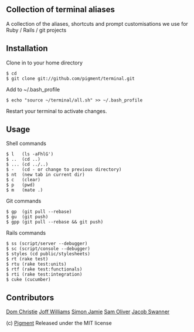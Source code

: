 Collection of terminal aliases
------------------------------

A collection of the aliases, shortcuts and prompt customisations we use for Ruby / Rails / git projects

Installation
------------

Clone in to your home directory
    
    $ cd
    $ git clone git://github.com/pigment/terminal.git

Add to ~/.bash_profile

    $ echo "source ~/terminal/all.sh" >> ~/.bash_profile

Restart your terminal to activate changes.

Usage
-----

Shell commands

    $ l   (ls -aFhlG')
    $ ..  (cd ..)
    $ ... (cd ../..)
    $ -   (cd - or change to previous directory)
    $ nt  (new tab in current dir)
    $ c   (clear)
    $ p   (pwd)
    $ m   (mate .)
    
Git commands

    $ gp  (git pull --rebase)
    $ gu  (git push)
    $ gpp (git pull --rebase && git push)
    
Rails commands

    $ ss (script/server --debugger)
    $ sc (script/console --debugger)
    $ styles (cd public/stylesheets)
    $ rt (rake test)
    $ rtu (rake test:units)
    $ rtf (rake test:functionals)
    $ rti (rake test:integration)
    $ cuke (cucumber)

Contributors
------------

[Dom Christie](http://github.com/bonanza9)
[Joff Williams](http://github.com/joffw)
[Simon Jamie](http://github.com/fingermouse)
[Sam Oliver](http://github.com/samoli)
[Jacob Swanner](http://github.com/jswanner)

(c) [Pigment](http://www.thinkpigment.com) Released under the MIT license
    
